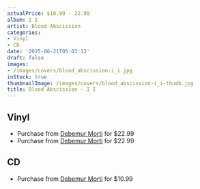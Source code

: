 ```yaml
---
actualPrice: $10.99 - 22.99
album: I I
artist: Blood Abscission
categories:
- Vinyl
- CD
date: '2025-06-21T05:03:12'
draft: false
images:
- /images/covers/blood_abscission-i_i.jpg
inStock: true
thumbnailImage: /images/covers/blood_abscission-i_i-thumb.jpg
title: Blood Abscission - I I
---
```


## Vinyl
* Purchase from [Debemur Morti](https://debemurmorti.aisamerch.com/item/156335) for $22.99
* Purchase from [Debemur Morti](https://debemurmorti.aisamerch.com/item/164414) for $22.99
## CD
* Purchase from [Debemur Morti](https://debemurmorti.aisamerch.com/item/156337) for $10.99
